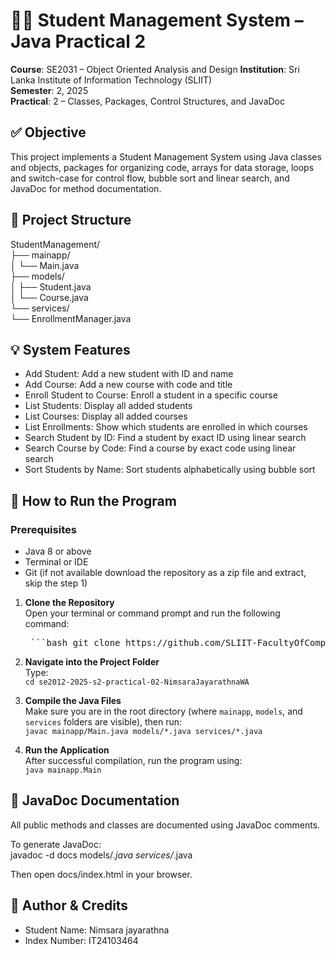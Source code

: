 # 🧑‍🎓 Student Management System – Java Practical 2

**Course**: SE2031 – Object Oriented Analysis and Design
**Institution**: Sri Lanka Institute of Information Technology (SLIIT)  
**Semester**: 2, 2025  
**Practical**: 2 – Classes, Packages, Control Structures, and JavaDoc

## ✅ Objective

This project implements a Student Management System using Java classes and objects, packages for organizing code, arrays for data storage, loops and switch-case for control flow, bubble sort and linear search, and JavaDoc for method documentation.

## 📁 Project Structure

StudentManagement/  
├── mainapp/  
│   └── Main.java  
├── models/  
│   ├── Student.java  
│   └── Course.java  
└── services/  
    └── EnrollmentManager.java  

## 💡 System Features

- Add Student: Add a new student with ID and name  
- Add Course: Add a new course with code and title  
- Enroll Student to Course: Enroll a student in a specific course  
- List Students: Display all added students  
- List Courses: Display all added courses  
- List Enrollments: Show which students are enrolled in which courses  
- Search Student by ID: Find a student by exact ID using linear search  
- Search Course by Code: Find a course by exact code using linear search  
- Sort Students by Name: Sort students alphabetically using bubble sort  

## 🚀 How to Run the Program

### Prerequisites  
- Java 8 or above  
- Terminal or IDE 
- Git (if not available download the repository as a zip file and extract, skip the step 1)

1. **Clone the Repository**  
   Open your terminal or command prompt and run the following command:  
   <pre> ```bash git clone https://github.com/SLIIT-FacultyOfComputing/se2012-2025-s2-practical-02-NimsaraJayarathnaWA.git``` </pre>

2. **Navigate into the Project Folder**  
   Type:  
   ```cd se2012-2025-s2-practical-02-NimsaraJayarathnaWA```

3. **Compile the Java Files**  
   Make sure you are in the root directory (where `mainapp`, `models`, and `services` folders are visible), then run:  
   ```javac mainapp/Main.java models/*.java services/*.java```

4. **Run the Application**  
   After successful compilation, run the program using:  
   ```java mainapp.Main```


## 📝 JavaDoc Documentation

All public methods and classes are documented using JavaDoc comments.

To generate JavaDoc:  
javadoc -d docs models/*.java services/*.java  

Then open docs/index.html in your browser.

## 📌 Author & Credits

- Student Name: Nimsara jayarathna 
- Index Number: IT24103464

